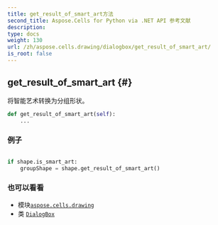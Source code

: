 ```yaml
---
title: get_result_of_smart_art方法
second_title: Aspose.Cells for Python via .NET API 参考文献
description:
type: docs
weight: 130
url: /zh/aspose.cells.drawing/dialogbox/get_result_of_smart_art/
is_root: false
---
```

##  get_result_of_smart_art {#}
将智能艺术转换为分组形状。



```python
def get_result_of_smart_art(self):
    ...
```



### 例子

```python

if shape.is_smart_art:
    groupShape = shape.get_result_of_smart_art()

```



### 也可以看看
* 模块[`aspose.cells.drawing`](../../)
* 类 [`DialogBox`](/cells/python-net/zh/aspose.cells.drawing/dialogbox)
